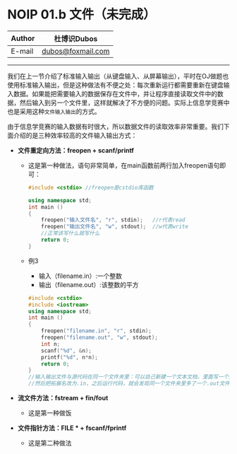 NOIP 01.b 文件（未完成）
======

|Author|杜博识Dubos|
|---|---
|E-mail|dubos@foxmail.com

------

我们在上一节介绍了标准输入输出（从键盘输入、从屏幕输出），平时在OJ做题也使用标准输入输出，但是这种做法有不便之处：每次重新运行都需要重新在键盘输入数据。如果能把需要输入的数据保存在文件中，并让程序直接读取文件中的数据，然后输入到另一个文件里，这样就解决了不方便的问题。实际上信息学竞赛中也是采用这种`文件输入输出`的方式。  

由于信息学竞赛的输入数据有时很大，所以数据文件的读取效率非常重要。我们下面介绍的是三种效率较高的文件输入输出方式：  

* **文件重定向方法：freopen + scanf/printf**
	* 这是第一种做法，语句非常简单，在main函数前两行加入freopen语句即可：
		```cpp
		#include <cstdio> //freopen是cstdio库函数

		using namespace std;
		int main ()
		{
			freopen("输入文件名", "r", stdin);	//r代表read
			freopen("输出文件名", "w", stdout);	//w代表write
			//正常该写什么就写什么
			return 0;
		}
		```  
		
	* 例3  
		* 输入（filename.in）:一个整数
		* 输出（filename.out）:该整数的平方   
		```cpp
		#include <cstdio>
		#include <iostream>
		using namespace std;
		int main ()
		{
			freopen("filename.in", "r", stdin);
			freopen("filename.out", "w", stdout);
			int n;
			scanf("%d", &n);
			printf("%d", n*n);
			return 0;
		}
		//输入输出文件与源代码在同一个文件夹里：可以自己新建一个文本文档，里面写一个整数，
		//然后把拓展名改为.in，之后运行代码，就会发现同一个文件夹里多了一个.out文件。  
		```

* **流文件方法：fstream + fin/fout**  
	* 这是第一种做饭  
	
* **文件指针方法：FILE * + fscanf/fprintf**
	* 这是第二种做法
